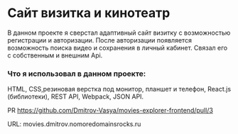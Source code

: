 # Сайт визитка и кинотеатр
В данном проекте я сверстал  адаптивный сайт визитку с возможностью регистрации и авторизации. После авторизации появляется возможность поиска видео и сохранения в личный кабинет. Связал его с собственным и внешним Api.
### Что я использовал в данном проекте:
 HTML, CSS,резиновая верстка под монитор, планшет и телефон, React.js (библиотеки), REST API, Webpack, JSON API.
 
 PR https://github.com/Dmitrov-Vasya/movies-explorer-frontend/pull/3
 
 URL: movies.dmitrov.nomoredomainsrocks.ru
